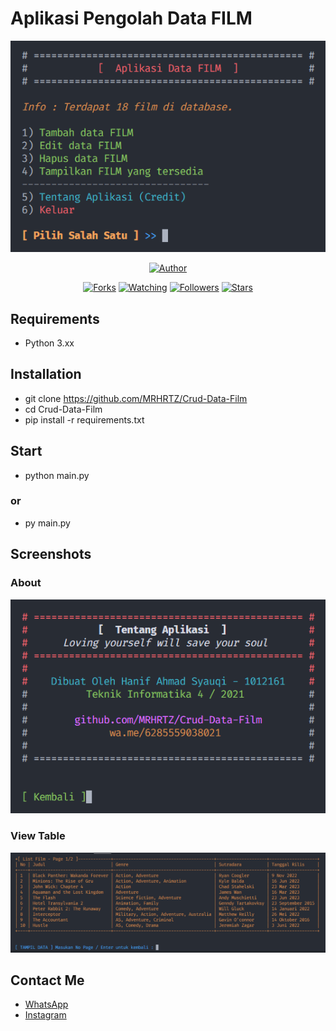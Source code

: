 # Aplikasi Pengolah Data FILM

<p align="center">
<img src="./media/screenshot/preview.png"/>
</p>
<p align="center">
</p>
<p align="center">
<a href="https://github.com/MRHRTZ"><img title="Author" src="https://img.shields.io/badge/Author-MRHRTZ-red.svg?style=for-the-badge&logo=github"></a>
</p>
<p align="center">
<a href="https://github.com/MRHRTZ/Crud-Data-Film/network/members"><img title="Forks" src="https://img.shields.io/github/forks/MRHRTZ/Crud-Data-Film?color=red&style=flat-square"></a>
<a href="https://github.com/MRHRTZ/Crud-Data-Film/watchers"><img title="Watching" src="https://img.shields.io/github/watchers/MRHRTZ/Crud-Data-Film?label=Watchers&color=blue&style=flat-square"></a>
<a href="https://github.com/MRHRTZ/Crud-Data-Film"><img title="Followers" src="https://img.shields.io/github/followers/MRHRTZ?color=blue&style=flat-square"></a>
<a href="https://github.com/MRHRTZ/Crud-Data-Film/stargazers/"><img title="Stars" src="https://img.shields.io/github/stars/MRHRTZ/Crud-Data-Film?color=red&style=flat-square"></a>
</p>

## Requirements 
- Python 3.xx

## Installation
- git clone https://github.com/MRHRTZ/Crud-Data-Film
- cd Crud-Data-Film
- pip install -r requirements.txt

## Start
- python main.py
### or
- py main.py

## Screenshots

### About
<img src="./media/screenshot/about.png"/>

### View Table
<img src="./media/screenshot/view.png"/>


## Contact Me
- <a href="https://wa.me/6285559038021?text=Hi" target="_blank">WhatsApp</a>
- <a href="https://www.instagram.com/hanif_az.sq.61" target="_blank">Instagram</a>